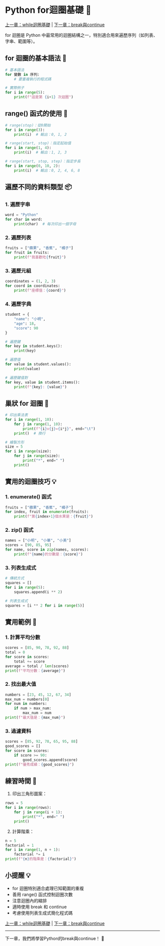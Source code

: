 # Python for迴圈基礎 🔄

[上一章：while迴圈基礎](008_while迴圈基礎.md) | [下一章：break與continue](010_break與continue.md)

for 迴圈是 Python 中最常用的迴圈結構之一，特別適合用來遍歷序列（如列表、字串、範圍等）。

## for 迴圈的基本語法 📝

```python
# 基本語法
for 變數 in 序列:
    # 要重複執行的程式碼

# 實際例子
for i in range(5):
    print(f"這是第 {i+1} 次迴圈")
```

## range() 函式的使用 🎯

```python
# range(stop)：從0開始
for i in range(3):
    print(i)  # 輸出：0, 1, 2

# range(start, stop)：指定起始值
for i in range(1, 4):
    print(i)  # 輸出：1, 2, 3

# range(start, stop, step)：指定步長
for i in range(0, 10, 2):
    print(i)  # 輸出：0, 2, 4, 6, 8
```

## 遍歷不同的資料類型 📦

### 1. 遍歷字串
```python
word = "Python"
for char in word:
    print(char)  # 每次印出一個字母
```

### 2. 遍歷列表
```python
fruits = ["蘋果", "香蕉", "橘子"]
for fruit in fruits:
    print(f"我喜歡吃{fruit}")
```

### 3. 遍歷元組
```python
coordinates = (1, 2, 3)
for coord in coordinates:
    print(f"座標值：{coord}")
```

### 4. 遍歷字典
```python
student = {
    "name": "小明",
    "age": 18,
    "score": 90
}

# 遍歷鍵
for key in student.keys():
    print(key)

# 遍歷值
for value in student.values():
    print(value)

# 遍歷鍵值對
for key, value in student.items():
    print(f"{key}: {value}")
```

## 巢狀 for 迴圈 🎡

```python
# 印出乘法表
for i in range(1, 10):
    for j in range(1, 10):
        print(f"{i}x{j}={i*j}", end="\t")
    print()  # 換行

# 繪製方形
size = 5
for i in range(size):
    for j in range(size):
        print("*", end=" ")
    print()
```

## 實用的迴圈技巧 💡

### 1. enumerate() 函式
```python
fruits = ["蘋果", "香蕉", "橘子"]
for index, fruit in enumerate(fruits):
    print(f"第{index+1}個水果是：{fruit}")
```

### 2. zip() 函式
```python
names = ["小明", "小華", "小美"]
scores = [90, 85, 95]
for name, score in zip(names, scores):
    print(f"{name}的分數是：{score}")
```

### 3. 列表生成式
```python
# 傳統方式
squares = []
for i in range(5):
    squares.append(i ** 2)

# 列表生成式
squares = [i ** 2 for i in range(5)]
```

## 實用範例 🌟

### 1. 計算平均分數
```python
scores = [85, 90, 78, 92, 88]
total = 0
for score in scores:
    total += score
average = total / len(scores)
print(f"平均分數：{average}")
```

### 2. 找出最大值
```python
numbers = [23, 45, 12, 67, 34]
max_num = numbers[0]
for num in numbers:
    if num > max_num:
        max_num = num
print(f"最大值是：{max_num}")
```

### 3. 過濾資料
```python
scores = [85, 92, 78, 65, 95, 88]
good_scores = []
for score in scores:
    if score >= 90:
        good_scores.append(score)
print(f"優秀成績：{good_scores}")
```

## 練習時間 💪

1. 印出三角形圖案：
```python
rows = 5
for i in range(rows):
    for j in range(i + 1):
        print("*", end=" ")
    print()
```

2. 計算階乘：
```python
n = 5
factorial = 1
for i in range(1, n + 1):
    factorial *= i
print(f"{n}的階乘是：{factorial}")
```

## 小提醒 💡

- for 迴圈特別適合處理已知範圍的重複
- 善用 range() 函式控制迴圈次數
- 注意迴圈內的縮排
- 適時使用 break 和 continue
- 考慮使用列表生成式簡化程式碼

[上一章：while迴圈基礎](008_while迴圈基礎.md) | [下一章：break與continue](010_break與continue.md)

---
下一章，我們將學習Python的break與continue！ 🚀 